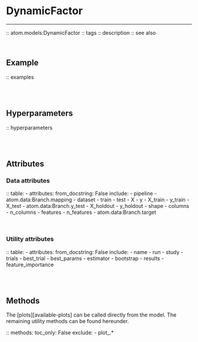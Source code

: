 # DynamicFactor
---------------

:: atom.models:DynamicFactor
    :: tags
    :: description
    :: see also

<br>

## Example

:: examples

<br><br>

## Hyperparameters

:: hyperparameters

<br><br>

## Attributes

### Data attributes

:: table:
    - attributes:
        from_docstring: False
        include:
            - pipeline
            - atom.data:Branch.mapping
            - dataset
            - train
            - test
            - X
            - y
            - X_train
            - y_train
            - X_test
            - atom.data:Branch.y_test
            - X_holdout
            - y_holdout
            - shape
            - columns
            - n_columns
            - features
            - n_features
            - atom.data:Branch.target

<br>

### Utility attributes

:: table:
    - attributes:
        from_docstring: False
        include:
            - name
            - run
            - study
            - trials
            - best_trial
            - best_params
            - estimator
            - bootstrap
            - results
            - feature_importance

<br><br>

## Methods

The [plots][available-plots] can be called directly from the model.
The remaining utility methods can be found hereunder.

:: methods:
    toc_only: False
    exclude:
        - plot_.*
